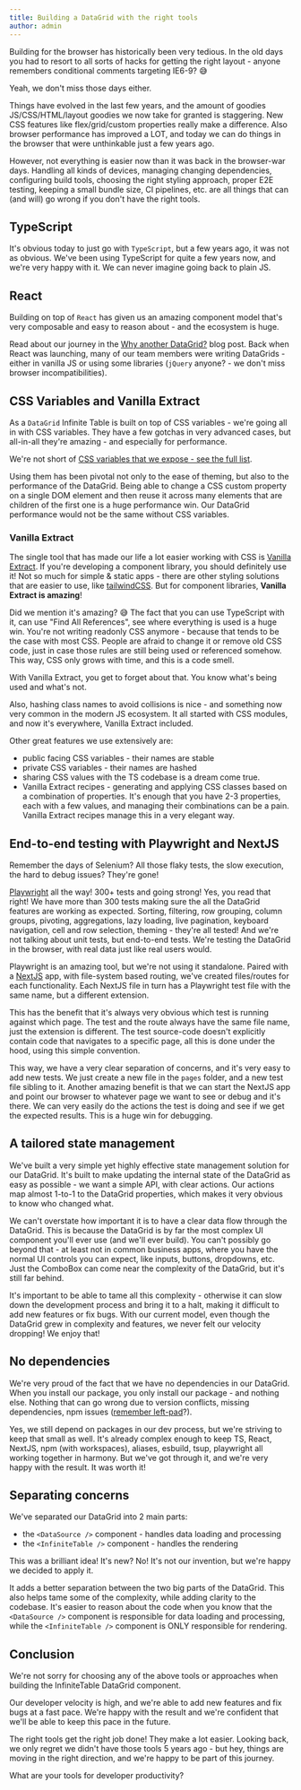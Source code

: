 ```yaml
---
title: Building a DataGrid with the right tools
author: admin
---
```


Building for the browser has historically been very tedious. In the old days you had to resort to all sorts of hacks for getting the right layout - anyone remembers conditional comments targeting IE6-9? 😅

Yeah, we don't miss those days either.

Things have evolved in the last few years, and the amount of goodies JS/CSS/HTML/layout goodies we now take for granted is staggering. New CSS features like flex/grid/custom properties really make a difference. Also browser performance has improved a LOT, and today we can do things in the browser that were unthinkable just a few years ago.

However, not everything is easier now than it was back in the browser-war days. Handling all kinds of devices, managing changing dependencies, configuring build tools, choosing the right styling approach, proper E2E testing, keeping a small bundle size, CI pipelines, etc. are all things that can (and will) go wrong if you don't have the right tools.


## TypeScript

It's obvious today to just go with `TypeScript`, but a few years ago, it was not as obvious. We've been using TypeScript for quite a few years now, and we're very happy with it. We can never imagine going back to plain JS.

## React

Building on top of `React` has given us an amazing component model that's very composable and easy to reason about - and the ecosystem is huge.

Read about our journey in the [Why another DataGrid?](/blog/2022/11/08/why-another-datagrid) blog post. Back when React was launching, many of our team members were writing DataGrids - either in vanilla JS or using some libraries (`jQuery` anyone? - we don't miss browser incompatibilities).

## CSS Variables and Vanilla Extract

As a `DataGrid` Infinite Table is built on top of CSS variables - we're going all in with CSS variables. They have a few gotchas in very advanced cases, but all-in-all they're amazing - and especially for performance.

We're not short of [CSS variables that we expose - see the full list](/docs/learn/theming/css-variables).

Using them has been pivotal not only to the ease of theming, but also to the performance of the DataGrid.
Being able to change a CSS custom property on a single DOM element and then reuse it across many elements that are children of the first one is a huge performance win. Our DataGrid performance would not be the same without CSS variables.

### Vanilla Extract

The single tool that has made our life a lot easier working with CSS is [Vanilla Extract](https://vanilla-extract.style/). If you're developing a component library, you should definitely use it! Not so much for simple & static apps - there are other styling solutions that are easier to use, like [tailwindCSS](https://tailwindcss.com/). But for component libraries, **Vanilla Extract is amazing**!

Did we mention it's amazing? 😅
The fact that you can use TypeScript with it, can use "Find All References", see where everything is used is a huge win. You're not writing readonly CSS anymore - because that tends to be the case with most CSS. People are afraid to change it or remove old CSS code, just in case those rules are still being used or referenced somehow. This way, CSS only grows with time, and this is a code smell.

With Vanilla Extract, you get to forget about that. You know what's being used and what's not.

Also, hashing class names to avoid collisions is nice - and something now very common in the modern JS ecosystem. It all started with CSS modules, and now it's everywhere, Vanilla Extract included.

Other great features we use extensively are:
 - public facing CSS variables - their names are stable
 - private CSS variables - their names are hashed
 - sharing CSS values with the TS codebase is a dream come true.
 - Vanilla Extract recipes - generating and applying CSS classes based on a combination of properties. It's enough that you have 2-3 properties, each with a few values, and managing their combinations can be a pain. Vanilla Extract recipes manage this in a very elegant way.

## End-to-end testing with Playwright and NextJS

Remember the days of Selenium? All those flaky tests, the slow execution, the hard to debug issues? They're gone!

[Playwright](https://playwright.dev/) all the way! 300+ tests and going strong! Yes, you read that right! We have more than 300 tests making sure the all the DataGrid features are working as expected. Sorting, filtering, row grouping, column groups, pivoting, aggregations, lazy loading, live pagination, keyboard navigation, cell and row selection, theming - they're all tested! And we're not talking about unit tests, but end-to-end tests. We're testing the DataGrid in the browser, with real data just like real users would.

Playwright is an amazing tool, but we're not using it standalone. Paired with a [NextJS](https://nextjs.org/) app, with file-system based routing, we've created files/routes for each functionality. Each NextJS file in turn has a Playwright test file with the same name, but a different extension.

This has the benefit that it's always very obvious which test is running against which page. The test and the route always have the same file name, just the extension is different. The test source-code doesn't explicitly contain code that navigates to a specific page, all this is done under the hood, using this simple convention.

This way, we have a very clear separation of concerns, and it's very easy to add new tests. We just create a new file in the `pages` folder, and a new test file sibling to it. Another amazing benefit is that we can start the NextJS app and point our browser to whatever page we want to see or debug and it's there. We can very easily do the actions the test is doing and see if we get the expected results. This is a huge win for debugging.

## A tailored state management

We've built a very simple yet highly effective state management solution for our DataGrid. It's built to make updating the internal state of the DataGrid as easy as possible - we want a simple API, with clear actions. Our actions map almost 1-to-1 to the DataGrid properties, which makes it very obvious to know who changed what.

We can't overstate how important it is to have a clear data flow through the DataGrid. This is because the DataGrid is by far the most complex UI component you'll ever use (and we'll ever build). You can't possibly go beyond that - at least not in common business apps, where you have the normal UI controls you can expect, like inputs, buttons, dropdowns, etc. Just the ComboBox can come near the complexity of the DataGrid, but it's still far behind.

It's important to be able to tame all this complexity - otherwise it can slow down the development process and bring it to a halt, making it difficult to add new features or fix bugs. With our current model, even though the DataGrid grew in complexity and features, we never felt our velocity dropping! We enjoy that!


## No dependencies

We're very proud of the fact that we have no dependencies in our DataGrid. When you install our package, you only install our package - and nothing else. Nothing that can go wrong due to version conflicts, missing dependencies, npm issues ([remember left-pad](https://www.davidhaney.io/npm-left-pad-have-we-forgotten-how-to-program/)?).

Yes, we still depend on packages in our dev process, but we're striving to keep that small as well. It's already complex enough to keep TS, React, NextJS, npm (with workspaces), aliases, esbuild, tsup, playwright all working together in harmony. But we've got through it, and we're very happy with the result. It was worth it!

## Separating concerns

We've separated our DataGrid into 2 main parts:
 - the `<DataSource />` component - handles data loading and processing
 - the `<InfiniteTable />` component - handles the rendering

This was a brilliant idea! It's new? No! It's not our invention, but we're happy we decided to apply it.

It adds a better separation between the two big parts of the DataGrid. This also helps tame some of the complexity, while adding clarity to the codebase. It's easier to reason about the code when you know that the `<DataSource />` component is responsible for data loading and processing, while the `<InfiniteTable />` component is ONLY responsible for rendering.

## Conclusion

We're not sorry for choosing any of the above tools or approaches when building the InfiniteTable DataGrid component.

Our developer velocity is high, and we're able to add new features and fix bugs at a fast pace. We're happy with the result and we're confident that we'll be able to keep this pace in the future.

The right tools get the right job done! They make a lot easier. Looking back, we only regret we didn't have those tools 5 years ago - but hey, things are moving in the right direction, and we're happy to be part of this journey.

What are your tools for developer productivity?
